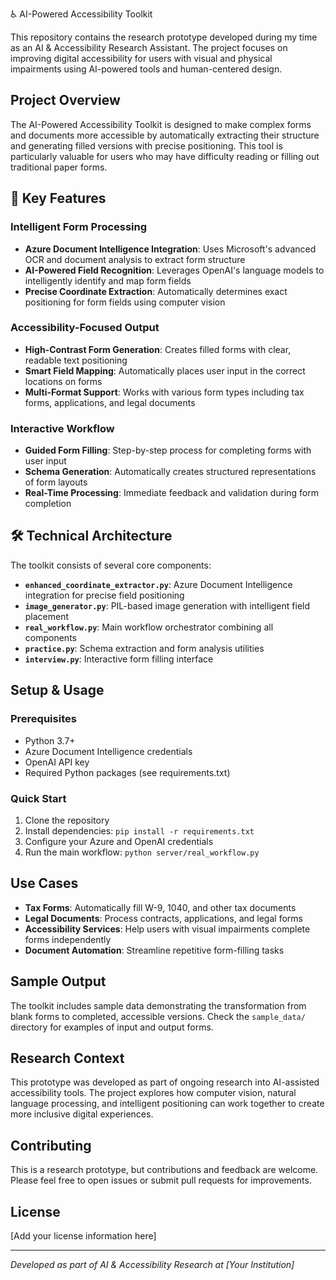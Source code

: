 ♿ AI-Powered Accessibility Toolkit

This repository contains the research prototype developed during my time as an AI & Accessibility Research Assistant. The project focuses on improving digital accessibility for users with visual and physical impairments using AI-powered tools and human-centered design.

## Project Overview

The AI-Powered Accessibility Toolkit is designed to make complex forms and documents more accessible by automatically extracting their structure and generating filled versions with precise positioning. This tool is particularly valuable for users who may have difficulty reading or filling out traditional paper forms.

## 🚀 Key Features

### Intelligent Form Processing

- **Azure Document Intelligence Integration**: Uses Microsoft's advanced OCR and document analysis to extract form structure
- **AI-Powered Field Recognition**: Leverages OpenAI's language models to intelligently identify and map form fields
- **Precise Coordinate Extraction**: Automatically determines exact positioning for form fields using computer vision

### Accessibility-Focused Output

- **High-Contrast Form Generation**: Creates filled forms with clear, readable text positioning
- **Smart Field Mapping**: Automatically places user input in the correct locations on forms
- **Multi-Format Support**: Works with various form types including tax forms, applications, and legal documents

### Interactive Workflow

- **Guided Form Filling**: Step-by-step process for completing forms with user input
- **Schema Generation**: Automatically creates structured representations of form layouts
- **Real-Time Processing**: Immediate feedback and validation during form completion

## 🛠️ Technical Architecture

The toolkit consists of several core components:

- **`enhanced_coordinate_extractor.py`**: Azure Document Intelligence integration for precise field positioning
- **`image_generator.py`**: PIL-based image generation with intelligent field placement
- **`real_workflow.py`**: Main workflow orchestrator combining all components
- **`practice.py`**: Schema extraction and form analysis utilities
- **`interview.py`**: Interactive form filling interface

## Setup & Usage

### Prerequisites

- Python 3.7+
- Azure Document Intelligence credentials
- OpenAI API key
- Required Python packages (see requirements.txt)

### Quick Start

1. Clone the repository
2. Install dependencies: `pip install -r requirements.txt`
3. Configure your Azure and OpenAI credentials
4. Run the main workflow: `python server/real_workflow.py`

## Use Cases

- **Tax Forms**: Automatically fill W-9, 1040, and other tax documents
- **Legal Documents**: Process contracts, applications, and legal forms
- **Accessibility Services**: Help users with visual impairments complete forms independently
- **Document Automation**: Streamline repetitive form-filling tasks

## Sample Output

The toolkit includes sample data demonstrating the transformation from blank forms to completed, accessible versions. Check the `sample_data/` directory for examples of input and output forms.

## Research Context

This prototype was developed as part of ongoing research into AI-assisted accessibility tools. The project explores how computer vision, natural language processing, and intelligent positioning can work together to create more inclusive digital experiences.

## Contributing

This is a research prototype, but contributions and feedback are welcome. Please feel free to open issues or submit pull requests for improvements.

## License

[Add your license information here]

---

_Developed as part of AI & Accessibility Research at [Your Institution]_

